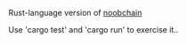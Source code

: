 
Rust-language version of [noobchain](https://medium.com/programmers-blockchain/create-simple-blockchain-java-tutorial-from-scratch-6eeed3cb03fa)

Use 'cargo test' and 'cargo run' to exercise it..